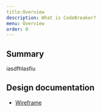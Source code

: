 ```yaml
---
title:Overview
description: What is CodeBreaker?
menu: Overview
order: 0
---
```


## Summary

iasdfhlasfiu

## Design documentation

* [Wireframe](wireframe.md)